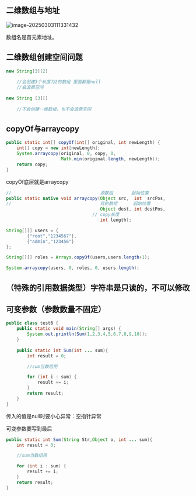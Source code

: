 ## 二维数组与地址

![image-20250303111331432](D:\Java113\IDEA\笔记\java01\assets\image-20250303111331432.png)

数组名是首元素地址。



## 二维数组创建空间问题

```java
new String[3][2]
    
    //会创建3个长度为2的数组 里面都是null
    //会浪费空间
    
new String [3][]
    
    //不会创建一维数组，也不会浪费空间
```





## copyOf与arraycopy



```java
public static int[] copyOf(int[] original, int newLength) {
    int[] copy = new int[newLength];
    System.arraycopy(original, 0, copy, 0,
                     Math.min(original.length, newLength));
    return copy;
}
```



copyOf底层就是arraycopy



```java
//                                  源数组       起始位置
public static native void arraycopy(Object src,  int  srcPos,
//                                  目的数组      起始位置
                                    Object dest, int destPos, 
                                 // copy长度
                                    int length);
```



```java
String[][] users = {
        {"root","1234567"},
        {"admin","123456"}
};

String[][] roles = Arrays.copyOf(users,users.length+1);

System.arraycopy(users, 0, roles, 0, users.length);
```





## （特殊的引用数据类型）字符串是只读的，不可以修改





## 可变参数（参数数量不固定）

```java
public class test6 {
    public static void main(String[] args) {
        System.out.println(Sum(1,2,3,4,5,6,7,8,9,10));
    }
    
    public static int Sum(int ... sum){
        int result = 0;

        //sum当数组用

        for (int i : sum) {
            result += i;
        }
        return result;
    }
}
```





传入的值是null时要小心异常：空指针异常

可变参数要写到最后

```java
public static int Sum(String Str,Object o, int ... sum){
    int result = 0;

    //sum当数组用

    for (int i : sum) {
        result += i;
    }
    return result;
}
```
